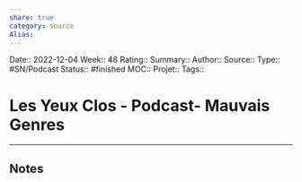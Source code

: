 ```yaml
---
share: true 
category: source
Alias:
---
```

Date:: 2022-12-04
Week:: 48
Rating::
Summary:: 
Author::
Source:: 
Type:: #SN/Podcast 
Status:: #finished 
MOC::
Projet:: 
Tags:: 

# Les Yeux Clos - Podcast- Mauvais Genres


***

## Notes
